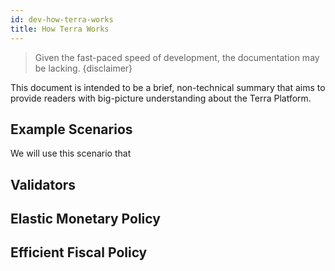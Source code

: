 ```yaml
---
id: dev-how-terra-works
title: How Terra Works
---
```


> Given the fast-paced speed of development, the documentation may be lacking.
{disclaimer}

This document is intended to be a brief, non-technical summary that aims to provide readers with big-picture understanding about the Terra Platform. 


## Example Scenarios

We will use this scenario that

## Validators

## Elastic Monetary Policy

## Efficient Fiscal Policy